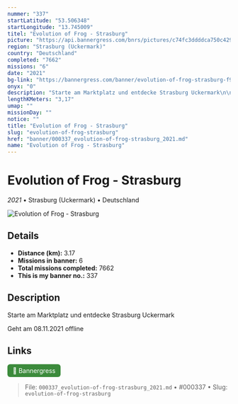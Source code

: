 ```yaml
---
nummer: "337"
startLatitude: "53.506348"
startLongitude: "13.745009"
titel: "Evolution of Frog - Strasburg"
picture: "https://api.bannergress.com/bnrs/pictures/c74fc3ddddca750c4297a9ae12a1ecfe"
region: "Strasburg (Uckermark)"
country: "Deutschland"
completed: "7662"
missions: "6"
date: "2021"
bg-link: "https://bannergress.com/banner/evolution-of-frog-strasburg-f93f"
onyx: "0"
description: "Starte am Marktplatz und entdecke Strasburg Uckermark\n\nGeht am 08.11.2021 offline"
lengthKMeters: "3,17"
umap: ""
missionDay: ""
notice: ""
title: "Evolution of Frog - Strasburg"
slug: "evolution-of-frog-strasburg"
href: "banner/000337_evolution-of-frog-strasburg_2021.md"
name: "Evolution of Frog - Strasburg"
---
```

# Evolution of Frog - Strasburg

*2021* • Strasburg (Uckermark) • Deutschland

![Evolution of Frog - Strasburg](https://api.bannergress.com/bnrs/pictures/c74fc3ddddca750c4297a9ae12a1ecfe)



## Details
- **Distance (km):** 3.17
- **Missions in banner:** 6
- **Total missions completed:** 7662
- **This is my banner no.:** 337



## Description
Starte am Marktplatz und entdecke Strasburg Uckermark

Geht am 08.11.2021 offline



## Links
<a href="https://bannergress.com/banner/evolution-of-frog-strasburg-f93f" target="_blank" style="display:inline-block;margin-right:8px;padding:6px 12px;background:#3c8b3c;color:#fff;text-decoration:none;border-radius:6px;">🔗 Bannergress</a>



> File: `000337_evolution-of-frog-strasburg_2021.md`
> • #000337
> • Slug: `evolution-of-frog-strasburg`
